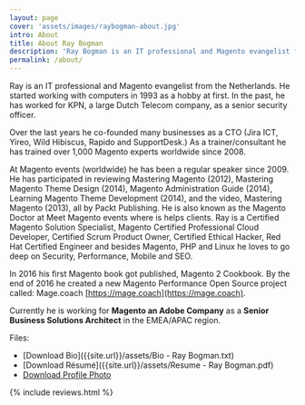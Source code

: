 ```yaml
---
layout: page
cover: 'assets/images/raybogman-about.jpg'
intro: About
title: About Ray Bogman
description: 'Ray Bogman is an IT professional and Magento evangelist from the Netherlands. Over the last years he co-founded many businesses as a CTO (Jira ICT, Yireo, Wild Hibiscus, Rapido and SupportDesk.) As a trainer/consultant he has trained over 1,000 Magento experts worldwide since 2008. By the end of 2016 he created a new Magento Performance Open Source project called: Mage.coach. Currently he is working for Magento and Adobe Company as a Senior Business Solutions Architect in the EMEA/APAC region.'
permalink: /about/
---
```


Ray is an IT professional and Magento evangelist from the Netherlands. He started working with computers in 1993 as a hobby at first. In the past, he has worked for KPN, a large Dutch Telecom company, as a senior security officer.

Over the last years he co-founded many businesses as a CTO (Jira ICT, Yireo, Wild Hibiscus, Rapido and SupportDesk.) As a trainer/consultant he has trained over 1,000 Magento experts worldwide since 2008.

At Magento events (worldwide) he has been a regular speaker since 2009. He has participated in reviewing Mastering Magento (2012), Mastering Magento Theme Design (2014), Magento Administration Guide (2014), Learning Magento Theme Development (2014), and the video, Mastering Magento (2013), all by Packt Publishing. He is also known as the Magento Doctor at Meet Magento events where is helps clients. Ray is a Certified Magento Solution Specialist, Magento Certified Professional Cloud Developer, Certified Scrum Product Owner, Certified Ethical Hacker, Red Hat Certified Engineer and besides Magento, PHP and Linux he loves to go deep on Security, Performance, Mobile and SEO.

In 2016 his first Magento book got published, Magento 2 Cookbook. By the end of 2016 he created a new Magento Performance Open Source project called: Mage.coach [https://mage.coach](https://mage.coach).

Currently he is working for **Magento an Adobe Company** as a **Senior Business Solutions Architect** in the EMEA/APAC region.

Files:
- [Download Bio]({{site.url}}/assets/Bio - Ray Bogman.txt)
- [Download Résumé]({{site.url}}/assets/Resume - Ray Bogman.pdf)
- [Download Profile Photo]({{site.url}}/assets/images/raybogman-magento-doctor.png)


{% include reviews.html %}
